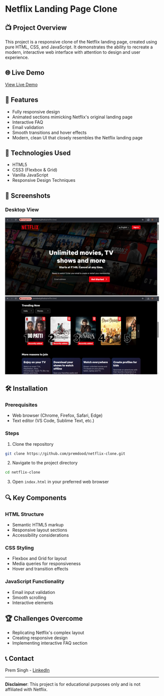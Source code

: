 # Netflix Landing Page Clone

## 📺 Project Overview

This project is a responsive clone of the Netflix landing page, created using pure HTML, CSS, and JavaScript. It demonstrates the ability to recreate a modern, interactive web interface with attention to design and user experience.

## 🌐 Live Demo

[View Live Demo](https://premdood.github.io/netflix-clone)

## 🌟 Features

- Fully responsive design
- Animated sections mimicking Netflix's original landing page
- Interactive FAQ
- Email validation
- Smooth transitions and hover effects
- Modern, clean UI that closely resembles the Netflix landing page

## 🚀 Technologies Used

- HTML5
- CSS3 (Flexbox & Grid)
- Vanilla JavaScript
- Responsive Design Techniques

## 📸 Screenshots

### Desktop View
<img src="screenshots/desktop-view-1.png" />
<img src="screenshots/desktop-view-2.png" />

## 🛠 Installation

### Prerequisites
- Web browser (Chrome, Firefox, Safari, Edge)
- Text editor (VS Code, Sublime Text, etc.)

### Steps
1. Clone the repository
```bash
git clone https://github.com/premdood/netflix-clone.git
```

2. Navigate to the project directory
```bash
cd netflix-clone
```

3. Open `index.html` in your preferred web browser

## 🔍 Key Components

### HTML Structure
- Semantic HTML5 markup
- Responsive layout sections
- Accessibility considerations

### CSS Styling
- Flexbox and Grid for layout
- Media queries for responsiveness
- Hover and transition effects

### JavaScript Functionality
- Email input validation
- Smooth scrolling
- Interactive elements

## 🏆 Challenges Overcome

- Replicating Netflix's complex layout
- Creating responsive design
- Implementing interactive FAQ section

## 📞 Contact

Prem Singh - [LinkedIn](https://www.linkedin.com/in/premdood)

---

**Disclaimer**: This project is for educational purposes only and is not affiliated with Netflix.
